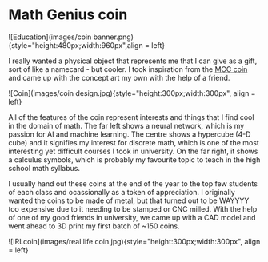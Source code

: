 # Math Genius coin

![Education](images/coin banner.png){style="height:480px;width:960px",align = left}

I really wanted a physical object that represents me that I can give as a gift, sort of like a namecard - but cooler. I took inspiration from the [MCC coin](https://twitter.com/MCChampionship_/status/1251631949975826433) and came up with the concept art my own with the help of a friend. 

![Coin](images/coin design.jpg){style="height:300px;width:300px", align = left}

All of the features of the coin represent interests and things that I find cool in the domain of math. The far left shows a neural network, which is my passion for AI and machine learning. The centre shows a hypercube (4-D cube) and it signifies my interest for discrete math, which is one of the most interesting yet difficult courses I took in university. On the far right, it shows a calculus symbols, which is probably my favourite topic to teach in the high school math syllabus.

I usually hand out these coins at the end of the year to the top few students of each class and ocassionally as a token of appreciation. I originally wanted the coins to be made of metal, but that turned out to be WAYYYY too expensive due to it needing to be stamped or CNC milled. With the help of one of my good friends in university, we came up with a CAD model and went ahead to 3D print my first batch of ~150 coins.

![IRLcoin](images/real life coin.jpg){style="height:300px;width:300px", align = left}